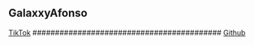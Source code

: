 ## GalaxxyAfonso 

[TikTok](https://tiktok.com/@galaxxyafonso)
##########################################
[Github](https://github.com/galaxxyafonso)
